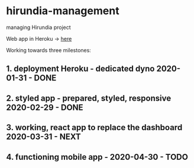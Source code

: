 # hirundia-management
managing Hirundia project

Web app in Heroku -> [here](https://fast-anchorage-88647.herokuapp.com/)

Working towards three milestones:

## 1. deployment Heroku - dedicated dyno 2020-01-31 - DONE

## 2. styled app - prepared, styled, responsive 2020-02-29 - DONE

## 3. working, react app to replace the dashboard 2020-03-31 - NEXT

## 4. functioning mobile app - 2020-04-30 - TODO
